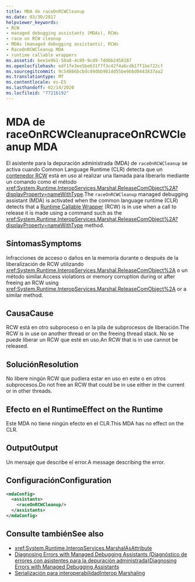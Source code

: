 ```yaml
---
title: MDA de raceOnRCWCleanup
ms.date: 03/30/2017
helpviewer_keywords:
- RCW
- managed debugging assistants (MDAs), RCWs
- race on RCW cleanup
- MDAs (managed debugging assistants), RCWs
- RaceOnRCWCleanup MDA
- runtime callable wrappers
ms.assetid: bee1e9b1-50a8-4c89-9cd9-7dd6b2458187
ms.openlocfilehash: edf1fe3ee5be631f7f3c42f4a6cdb17f1be722cf
ms.sourcegitcommit: 9c54866bcbdc49dbb981dd55be9bbd0443837aa2
ms.translationtype: MT
ms.contentlocale: es-ES
ms.lasthandoff: 02/14/2020
ms.locfileid: "77216192"
---
```

# <a name="raceonrcwcleanup-mda"></a><span data-ttu-id="956dc-102">MDA de raceOnRCWCleanup</span><span class="sxs-lookup"><span data-stu-id="956dc-102">raceOnRCWCleanup MDA</span></span>
<span data-ttu-id="956dc-103">El asistente para la depuración administrada (MDA) de `raceOnRCWCleanup` se activa cuando Common Language Runtime (CLR) detecta que un [contenedor RCW](../../standard/native-interop/runtime-callable-wrapper.md) está en uso al realizar una llamada para liberarlo mediante un comando como el método <xref:System.Runtime.InteropServices.Marshal.ReleaseComObject%2A?displayProperty=nameWithType>.</span><span class="sxs-lookup"><span data-stu-id="956dc-103">The `raceOnRCWCleanup` managed debugging assistant (MDA) is activated when the common language runtime (CLR) detects that a [Runtime Callable Wrapper](../../standard/native-interop/runtime-callable-wrapper.md) (RCW) is in use when a call to release it is made using a command such as the <xref:System.Runtime.InteropServices.Marshal.ReleaseComObject%2A?displayProperty=nameWithType> method.</span></span>  
  
## <a name="symptoms"></a><span data-ttu-id="956dc-104">Síntomas</span><span class="sxs-lookup"><span data-stu-id="956dc-104">Symptoms</span></span>  
 <span data-ttu-id="956dc-105">Infracciones de acceso o daños en la memoria durante o después de la liberalización de RCW utilizando <xref:System.Runtime.InteropServices.Marshal.ReleaseComObject%2A> o un método similar.</span><span class="sxs-lookup"><span data-stu-id="956dc-105">Access violations or memory corruption during or after freeing an RCW using <xref:System.Runtime.InteropServices.Marshal.ReleaseComObject%2A> or a similar method.</span></span>  
  
## <a name="cause"></a><span data-ttu-id="956dc-106">Causa</span><span class="sxs-lookup"><span data-stu-id="956dc-106">Cause</span></span>  
 <span data-ttu-id="956dc-107">RCW está en otro subproceso o en la pila de subprocesos de liberación.</span><span class="sxs-lookup"><span data-stu-id="956dc-107">The RCW is in use on another thread or on the freeing thread stack.</span></span>  <span data-ttu-id="956dc-108">No se puede liberar un RCW que esté en uso.</span><span class="sxs-lookup"><span data-stu-id="956dc-108">An RCW that is in use cannot be released.</span></span>  
  
## <a name="resolution"></a><span data-ttu-id="956dc-109">Solución</span><span class="sxs-lookup"><span data-stu-id="956dc-109">Resolution</span></span>  
 <span data-ttu-id="956dc-110">No libere ningún RCW que pudiera estar en uso en este o en otros subprocesos.</span><span class="sxs-lookup"><span data-stu-id="956dc-110">Do not free an RCW that could be in use either in the current or in other threads.</span></span>  
  
## <a name="effect-on-the-runtime"></a><span data-ttu-id="956dc-111">Efecto en el Runtime</span><span class="sxs-lookup"><span data-stu-id="956dc-111">Effect on the Runtime</span></span>  
 <span data-ttu-id="956dc-112">Este MDA no tiene ningún efecto en el CLR.</span><span class="sxs-lookup"><span data-stu-id="956dc-112">This MDA has no effect on the CLR.</span></span>  
  
## <a name="output"></a><span data-ttu-id="956dc-113">Output</span><span class="sxs-lookup"><span data-stu-id="956dc-113">Output</span></span>  
 <span data-ttu-id="956dc-114">Un mensaje que describe el error.</span><span class="sxs-lookup"><span data-stu-id="956dc-114">A message describing the error.</span></span>  
  
## <a name="configuration"></a><span data-ttu-id="956dc-115">Configuración</span><span class="sxs-lookup"><span data-stu-id="956dc-115">Configuration</span></span>  
  
```xml  
<mdaConfig>  
  <assistants>  
    <raceOnRCWCleanup/>  
  </assistants>  
</mdaConfig>  
```  
  
## <a name="see-also"></a><span data-ttu-id="956dc-116">Consulte también</span><span class="sxs-lookup"><span data-stu-id="956dc-116">See also</span></span>

- <xref:System.Runtime.InteropServices.MarshalAsAttribute>
- [<span data-ttu-id="956dc-117">Diagnosing Errors with Managed Debugging Assistants (Diagnóstico de errores con asistentes para la depuración administrada)</span><span class="sxs-lookup"><span data-stu-id="956dc-117">Diagnosing Errors with Managed Debugging Assistants</span></span>](diagnosing-errors-with-managed-debugging-assistants.md)
- [<span data-ttu-id="956dc-118">Serialización para interoperabilidad</span><span class="sxs-lookup"><span data-stu-id="956dc-118">Interop Marshaling</span></span>](../interop/interop-marshaling.md)

